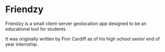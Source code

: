 # Friendzy 
Friendzy is a small client-server geolocation app designed to be an educational
tool for students.

It was originally written by Finn Cardiff as of his high school senior end
of year internship.
